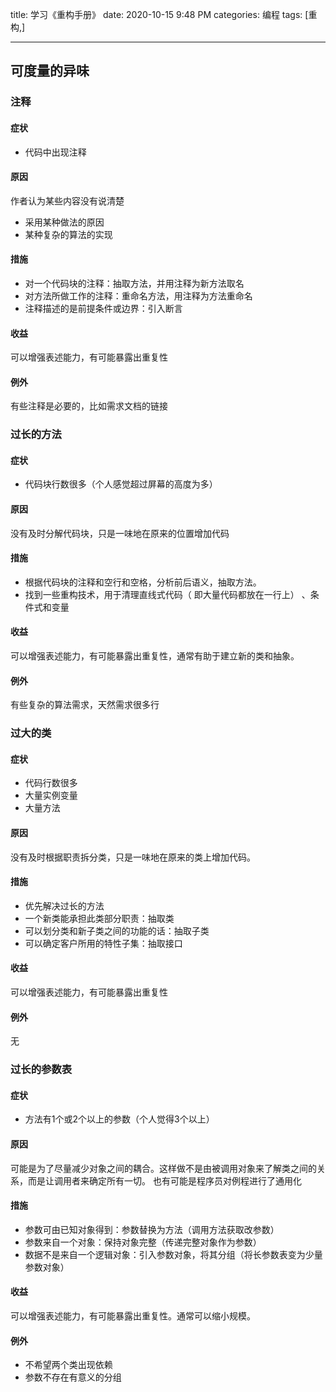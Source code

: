 title: 学习《重构手册》
date: 2020-10-15 9:48 PM
categories: 编程
tags: [重构,]

----

## 可度量的异味
### 注释
#### 症状
- 代码中出现注释

#### 原因
作者认为某些内容没有说清楚
- 采用某种做法的原因
- 某种复杂的算法的实现

#### 措施
- 对一个代码块的注释：抽取方法，并用注释为新方法取名
- 对方法所做工作的注释：重命名方法，用注释为方法重命名
- 注释描述的是前提条件或边界：引入断言

#### 收益
可以增强表述能力，有可能暴露出重复性

#### 例外
有些注释是必要的，比如需求文档的链接

### 过长的方法
#### 症状
- 代码块行数很多（个人感觉超过屏幕的高度为多）

#### 原因
没有及时分解代码块，只是一味地在原来的位置增加代码

#### 措施
- 根据代码块的注释和空行和空格，分析前后语义，抽取方法。
- 找到一些重构技术，用于清理直线式代码（ 即大量代码都放在一行上） 、条件式和变量

#### 收益
可以增强表述能力，有可能暴露出重复性，通常有助于建立新的类和抽象。

#### 例外
有些复杂的算法需求，天然需求很多行

### 过大的类
#### 症状
- 代码行数很多
- 大量实例变量
- 大量方法

#### 原因
没有及时根据职责拆分类，只是一味地在原来的类上增加代码。

#### 措施
- 优先解决过长的方法
- 一个新类能承担此类部分职责：抽取类
- 可以划分类和新子类之间的功能的话：抽取子类
- 可以确定客户所用的特性子集：抽取接口

#### 收益
可以增强表述能力，有可能暴露出重复性

#### 例外
无

### 过长的参数表
#### 症状
- 方法有1个或2个以上的参数（个人觉得3个以上）

#### 原因
可能是为了尽量减少对象之间的耦合。这样做不是由被调用对象来了解类之间的关系，而是让调用者来确定所有一切。
也有可能是程序员对例程进行了通用化

#### 措施
- 参数可由已知对象得到：参数替换为方法（调用方法获取改参数）
- 参数来自一个对象：保持对象完整（传递完整对象作为参数）
- 数据不是来自一个逻辑对象：引入参数对象，将其分组（将长参数表变为少量参数对象）

#### 收益
可以增强表述能力，有可能暴露出重复性。通常可以缩小规模。

#### 例外
- 不希望两个类出现依赖
- 参数不存在有意义的分组
